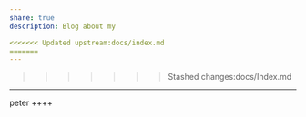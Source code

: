 ```yaml
---
share: true
description: Blog about my

<<<<<<< Updated upstream:docs/index.md
=======
---
```

>>>>>>> Stashed changes:docs/Index.md
---
peter ++++


